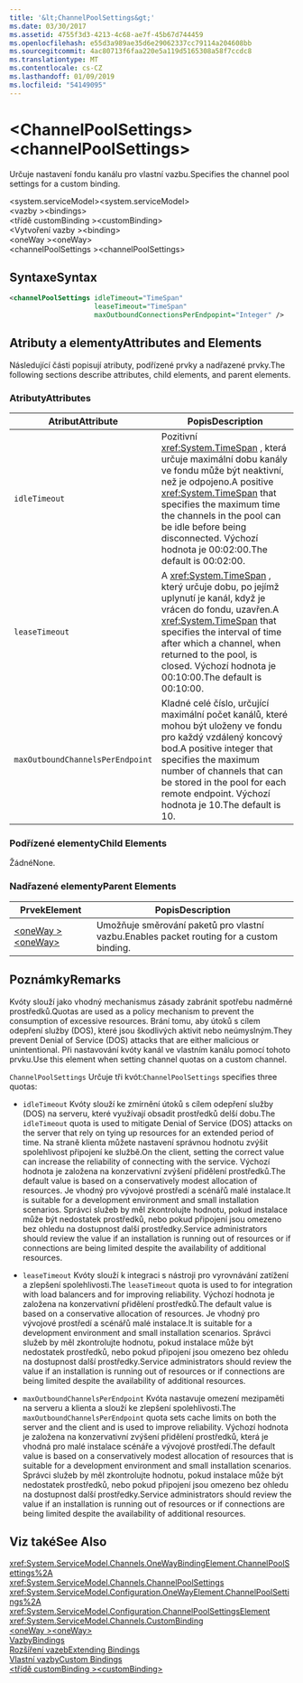 ```yaml
---
title: '&lt;ChannelPoolSettings&gt;'
ms.date: 03/30/2017
ms.assetid: 4755f3d3-4213-4c68-ae7f-45b67d744459
ms.openlocfilehash: e55d3a989ae35d6e29062337cc79114a204608bb
ms.sourcegitcommit: 4ac80713f6faa220e5a119d5165308a58f7ccdc8
ms.translationtype: MT
ms.contentlocale: cs-CZ
ms.lasthandoff: 01/09/2019
ms.locfileid: "54149095"
---
```

# <a name="ltchannelpoolsettingsgt"></a><span data-ttu-id="64522-102">&lt;ChannelPoolSettings&gt;</span><span class="sxs-lookup"><span data-stu-id="64522-102">&lt;channelPoolSettings&gt;</span></span>
<span data-ttu-id="64522-103">Určuje nastavení fondu kanálu pro vlastní vazbu.</span><span class="sxs-lookup"><span data-stu-id="64522-103">Specifies the channel pool settings for a custom binding.</span></span>  
  
 <span data-ttu-id="64522-104">\<system.serviceModel></span><span class="sxs-lookup"><span data-stu-id="64522-104">\<system.serviceModel></span></span>  
<span data-ttu-id="64522-105">\<vazby ></span><span class="sxs-lookup"><span data-stu-id="64522-105">\<bindings></span></span>  
<span data-ttu-id="64522-106">\<třídě customBinding ></span><span class="sxs-lookup"><span data-stu-id="64522-106">\<customBinding></span></span>  
<span data-ttu-id="64522-107">\<Vytvoření vazby ></span><span class="sxs-lookup"><span data-stu-id="64522-107">\<binding></span></span>  
<span data-ttu-id="64522-108">\<oneWay ></span><span class="sxs-lookup"><span data-stu-id="64522-108">\<oneWay></span></span>  
<span data-ttu-id="64522-109">\<channelPoolSettings ></span><span class="sxs-lookup"><span data-stu-id="64522-109">\<channelPoolSettings></span></span>  
  
## <a name="syntax"></a><span data-ttu-id="64522-110">Syntaxe</span><span class="sxs-lookup"><span data-stu-id="64522-110">Syntax</span></span>  
  
```xml  
<channelPoolSettings idleTimeout="TimeSpan"
                     leaseTimeout="TimeSpan"
                     maxOutboundConnectionsPerEndpopint="Integer" />
```  
  
## <a name="attributes-and-elements"></a><span data-ttu-id="64522-111">Atributy a elementy</span><span class="sxs-lookup"><span data-stu-id="64522-111">Attributes and Elements</span></span>  
 <span data-ttu-id="64522-112">Následující části popisují atributy, podřízené prvky a nadřazené prvky.</span><span class="sxs-lookup"><span data-stu-id="64522-112">The following sections describe attributes, child elements, and parent elements.</span></span>  
  
### <a name="attributes"></a><span data-ttu-id="64522-113">Atributy</span><span class="sxs-lookup"><span data-stu-id="64522-113">Attributes</span></span>  
  
|<span data-ttu-id="64522-114">Atribut</span><span class="sxs-lookup"><span data-stu-id="64522-114">Attribute</span></span>|<span data-ttu-id="64522-115">Popis</span><span class="sxs-lookup"><span data-stu-id="64522-115">Description</span></span>|  
|---------------|-----------------|  
|`idleTimeout`|<span data-ttu-id="64522-116">Pozitivní <xref:System.TimeSpan> , která určuje maximální dobu kanály ve fondu může být neaktivní, než je odpojeno.</span><span class="sxs-lookup"><span data-stu-id="64522-116">A positive <xref:System.TimeSpan> that specifies the maximum time the channels in the pool can be idle before being disconnected.</span></span> <span data-ttu-id="64522-117">Výchozí hodnota je 00:02:00.</span><span class="sxs-lookup"><span data-stu-id="64522-117">The default is 00:02:00.</span></span>|  
|`leaseTimeout`|<span data-ttu-id="64522-118">A <xref:System.TimeSpan> , který určuje dobu, po jejímž uplynutí je kanál, když je vrácen do fondu, uzavřen.</span><span class="sxs-lookup"><span data-stu-id="64522-118">A <xref:System.TimeSpan> that specifies the interval of time after which a channel, when returned to the pool, is closed.</span></span> <span data-ttu-id="64522-119">Výchozí hodnota je 00:10:00.</span><span class="sxs-lookup"><span data-stu-id="64522-119">The default is 00:10:00.</span></span>|  
|`maxOutboundChannelsPerEndpoint`|<span data-ttu-id="64522-120">Kladné celé číslo, určující maximální počet kanálů, které mohou být uloženy ve fondu pro každý vzdálený koncový bod.</span><span class="sxs-lookup"><span data-stu-id="64522-120">A positive integer that specifies the maximum number of channels that can be stored in the pool for each remote endpoint.</span></span> <span data-ttu-id="64522-121">Výchozí hodnota je 10.</span><span class="sxs-lookup"><span data-stu-id="64522-121">The default is 10.</span></span>|  
  
### <a name="child-elements"></a><span data-ttu-id="64522-122">Podřízené elementy</span><span class="sxs-lookup"><span data-stu-id="64522-122">Child Elements</span></span>  
 <span data-ttu-id="64522-123">Žádné</span><span class="sxs-lookup"><span data-stu-id="64522-123">None.</span></span>  
  
### <a name="parent-elements"></a><span data-ttu-id="64522-124">Nadřazené elementy</span><span class="sxs-lookup"><span data-stu-id="64522-124">Parent Elements</span></span>  
  
|<span data-ttu-id="64522-125">Prvek</span><span class="sxs-lookup"><span data-stu-id="64522-125">Element</span></span>|<span data-ttu-id="64522-126">Popis</span><span class="sxs-lookup"><span data-stu-id="64522-126">Description</span></span>|  
|-------------|-----------------|  
|[<span data-ttu-id="64522-127">\<oneWay ></span><span class="sxs-lookup"><span data-stu-id="64522-127">\<oneWay></span></span>](../../../../../docs/framework/configure-apps/file-schema/wcf/oneway.md)|<span data-ttu-id="64522-128">Umožňuje směrování paketů pro vlastní vazbu.</span><span class="sxs-lookup"><span data-stu-id="64522-128">Enables packet routing for a custom binding.</span></span>|  
  
## <a name="remarks"></a><span data-ttu-id="64522-129">Poznámky</span><span class="sxs-lookup"><span data-stu-id="64522-129">Remarks</span></span>  
 <span data-ttu-id="64522-130">Kvóty slouží jako vhodný mechanismus zásady zabránit spotřebu nadměrné prostředků.</span><span class="sxs-lookup"><span data-stu-id="64522-130">Quotas are used as a policy mechanism to prevent the consumption of excessive resources.</span></span> <span data-ttu-id="64522-131">Brání tomu, aby útoků s cílem odepření služby (DOS), které jsou škodlivých aktivit nebo neúmyslným.</span><span class="sxs-lookup"><span data-stu-id="64522-131">They prevent Denial of Service (DOS) attacks that are either malicious or unintentional.</span></span> <span data-ttu-id="64522-132">Při nastavování kvóty kanál ve vlastním kanálu pomocí tohoto prvku.</span><span class="sxs-lookup"><span data-stu-id="64522-132">Use this element when setting channel quotas on a custom channel.</span></span>  
  
 <span data-ttu-id="64522-133">`ChannelPoolSettings` Určuje tři kvót:</span><span class="sxs-lookup"><span data-stu-id="64522-133">`ChannelPoolSettings` specifies three quotas:</span></span>  
  
-   <span data-ttu-id="64522-134">`idleTimeout` Kvóty slouží ke zmírnění útoků s cílem odepření služby (DOS) na serveru, které využívají obsadit prostředků delší dobu.</span><span class="sxs-lookup"><span data-stu-id="64522-134">The `idleTimeout` quota is used to mitigate Denial of Service (DOS) attacks on the server that rely on tying up resources for an extended period of time.</span></span> <span data-ttu-id="64522-135">Na straně klienta můžete nastavení správnou hodnotu zvýšit spolehlivost připojení ke službě.</span><span class="sxs-lookup"><span data-stu-id="64522-135">On the client, setting the correct value can increase the reliability of connecting with the service.</span></span> <span data-ttu-id="64522-136">Výchozí hodnota je založena na konzervativní zvýšení přidělení prostředků.</span><span class="sxs-lookup"><span data-stu-id="64522-136">The default value is based on a conservatively modest allocation of resources.</span></span> <span data-ttu-id="64522-137">Je vhodný pro vývojové prostředí a scénářů malé instalace.</span><span class="sxs-lookup"><span data-stu-id="64522-137">It is suitable for a development environment and small installation scenarios.</span></span> <span data-ttu-id="64522-138">Správci služeb by měl zkontrolujte hodnotu, pokud instalace může být nedostatek prostředků, nebo pokud připojení jsou omezeno bez ohledu na dostupnost další prostředky.</span><span class="sxs-lookup"><span data-stu-id="64522-138">Service administrators should review the value if an installation is running out of resources or if connections are being limited despite the availability of additional resources.</span></span>  
  
-   <span data-ttu-id="64522-139">`leaseTimeout` Kvóty slouží k integraci s nástroji pro vyrovnávání zatížení a zlepšení spolehlivosti.</span><span class="sxs-lookup"><span data-stu-id="64522-139">The `leaseTimeout` quota is used to for integration with load balancers and for improving reliability.</span></span> <span data-ttu-id="64522-140">Výchozí hodnota je založena na konzervativní přidělení prostředků.</span><span class="sxs-lookup"><span data-stu-id="64522-140">The default value is based on a conservative allocation of resources.</span></span> <span data-ttu-id="64522-141">Je vhodný pro vývojové prostředí a scénářů malé instalace.</span><span class="sxs-lookup"><span data-stu-id="64522-141">It is suitable for a development environment and small installation scenarios.</span></span> <span data-ttu-id="64522-142">Správci služeb by měl zkontrolujte hodnotu, pokud instalace může být nedostatek prostředků, nebo pokud připojení jsou omezeno bez ohledu na dostupnost další prostředky.</span><span class="sxs-lookup"><span data-stu-id="64522-142">Service administrators should review the value if an installation is running out of resources or if connections are being limited despite the availability of additional resources.</span></span>  
  
-   <span data-ttu-id="64522-143">`maxOutboundChannelsPerEndpoint` Kvóta nastavuje omezení mezipaměti na serveru a klienta a slouží ke zlepšení spolehlivosti.</span><span class="sxs-lookup"><span data-stu-id="64522-143">The `maxOutboundChannelsPerEndpoint` quota sets cache limits on both the server and the client and is used to improve reliability.</span></span> <span data-ttu-id="64522-144">Výchozí hodnota je založena na konzervativní zvýšení přidělení prostředků, která je vhodná pro malé instalace scénáře a vývojové prostředí.</span><span class="sxs-lookup"><span data-stu-id="64522-144">The default value is based on a conservatively modest allocation of resources that is suitable for a development environment and small installation scenarios.</span></span> <span data-ttu-id="64522-145">Správci služeb by měl zkontrolujte hodnotu, pokud instalace může být nedostatek prostředků, nebo pokud připojení jsou omezeno bez ohledu na dostupnost další prostředky.</span><span class="sxs-lookup"><span data-stu-id="64522-145">Service administrators should review the value if an installation is running out of resources or if connections are being limited despite the availability of additional resources.</span></span>  
  
## <a name="see-also"></a><span data-ttu-id="64522-146">Viz také</span><span class="sxs-lookup"><span data-stu-id="64522-146">See Also</span></span>  
 <xref:System.ServiceModel.Channels.OneWayBindingElement.ChannelPoolSettings%2A>  
 <xref:System.ServiceModel.Channels.ChannelPoolSettings>  
 <xref:System.ServiceModel.Configuration.OneWayElement.ChannelPoolSettings%2A>  
 <xref:System.ServiceModel.Configuration.ChannelPoolSettingsElement>  
 <xref:System.ServiceModel.Channels.CustomBinding>  
 [<span data-ttu-id="64522-147">\<oneWay ></span><span class="sxs-lookup"><span data-stu-id="64522-147">\<oneWay></span></span>](../../../../../docs/framework/configure-apps/file-schema/wcf/oneway.md)  
 [<span data-ttu-id="64522-148">Vazby</span><span class="sxs-lookup"><span data-stu-id="64522-148">Bindings</span></span>](../../../../../docs/framework/wcf/bindings.md)  
 [<span data-ttu-id="64522-149">Rozšíření vazeb</span><span class="sxs-lookup"><span data-stu-id="64522-149">Extending Bindings</span></span>](../../../../../docs/framework/wcf/extending/extending-bindings.md)  
 [<span data-ttu-id="64522-150">Vlastní vazby</span><span class="sxs-lookup"><span data-stu-id="64522-150">Custom Bindings</span></span>](../../../../../docs/framework/wcf/extending/custom-bindings.md)  
 [<span data-ttu-id="64522-151">\<třídě customBinding ></span><span class="sxs-lookup"><span data-stu-id="64522-151">\<customBinding></span></span>](../../../../../docs/framework/configure-apps/file-schema/wcf/custombinding.md)
